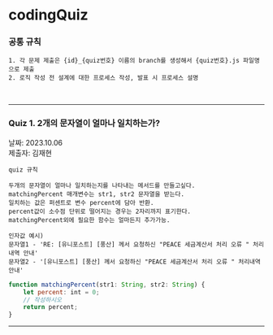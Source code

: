 # codingQuiz

### 공통 규칙
```text
1. 각 문제 제출은 {id}_{quiz번호} 이름의 branch를 생성해서 {quiz번호}.js 파일명으로 제출
2. 로직 작성 전 설계에 대한 프로세스 작성, 발표 시 프로세스 설명
```
<br>

---

### Quiz 1. 2개의 문자열이 얼마나 일치하는가?

날짜: 2023.10.06<br>
제출자: 김재현<br>

```text
quiz 규칙

두개의 문자열이 얼마나 일치하는지를 나타내는 메서드를 만들고싶다.
matchingPercent 매개변수는 str1, str2 문자열을 받는다.
일치하는 값은 퍼센트로 변수 percent에 담아 반환.
percent값이 소수점 단위로 떨어지는 경우는 2자리까지 표기한다.
matchingPercent외에 필요한 함수는 얼마든지 추가가능.
```

```text
인자값 예시)
문자열1 - 'RE: [유니포스트] [풍산] 께서 요청하신 "PEACE 세금계산서 처리 오류 " 처리내역 안내'
문자열2 - '[유니포스트] [풍산] 께서 요청하신 "PEACE 세금계산서 처리 오류 " 처리내역 안내'
```

```javascript
function matchingPercent(str1: String, str2: String) {
	let percent: int = 0;
	// 작성하시오
	return percent;
}
```

---
